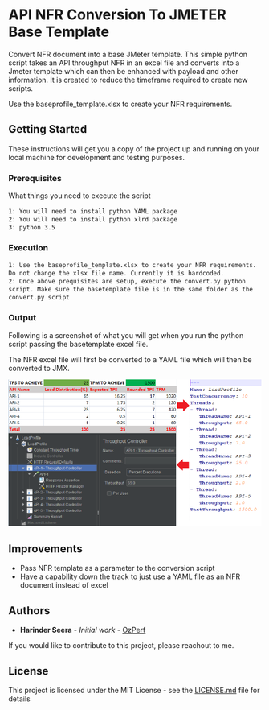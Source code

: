 # API NFR Conversion To JMETER Base Template
Convert NFR document into a base JMeter template.
This simple python script takes an API throughput NFR in an excel file and converts into a Jmeter template which can then be enhanced with payload and other information. It is created to reduce the timeframe required to create new scripts.

Use the baseprofile_template.xlsx to create your NFR requirements. 


## Getting Started

These instructions will get you a copy of the project up and running on your local machine for development and testing purposes.

### Prerequisites

What things you need to execute the script

```
1: You will need to install python YAML package
2: You will need to install python xlrd package
3: python 3.5
```

### Execution

```
1: Use the baseprofile_template.xlsx to create your NFR requirements. Do not change the xlsx file name. Currently it is hardcoded.
2: Once above prequisites are setup, execute the convert.py python script. Make sure the basetemplate file is in the same folder as the convert.py script
```

### Output
Following is a screenshot of what you will get when you run the python script passing the basetemplate excel file.

The NFR excel file will first be converted to a YAML file which will then be converted to JMX. 

![Alt text](/image/Screenshot.png?raw=true "Optional Title")

## Improvements

* Pass NFR template as a parameter to the conversion script
* Have a capability down the track to just use a YAML file as an NFR document instead of excel
## Authors

* **Harinder Seera** - *Initial work* - [OzPerf](https://ozperf.com/)

If you would like to contribute to this project, please reachout to me.

## License

This project is licensed under the MIT License - see the [LICENSE.md](LICENSE.md) file for details
